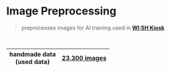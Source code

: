 # Image Preprocessing

> preprocesses images for AI training used in **[WI:SH Kiosk](https://github.com/Team-ToyoTech/WISH-Kiosk)**

<br>

| handmade data <br> (used data) | [23,300 images](https://drive.google.com/file/d/13Z6RSueJsrHQMfNjg8VyDbt-_C5sD_2x/view?usp=sharing) |
| :----------------------------: | :-------------------------------------------------------------------------------------------------: |
